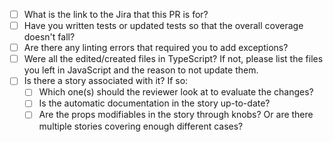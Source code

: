 - [ ] What is the link to the Jira that this PR is for?
- [ ] Have you written tests or updated tests so that the overall coverage doesn't fall?
- [ ] Are there any linting errors that required you to add exceptions?
- [ ] Were all the edited/created files in TypeScript? If not, please list the files you left in JavaScript and the reason to not update them.
- [ ] Is there a story associated with it? If so:
   - [ ] Which one(s) should the reviewer look at to evaluate the changes?
   - [ ] Is the automatic documentation in the story up-to-date?
   - [ ] Are the props modifiables in the story through knobs? Or are there multiple stories covering enough different cases?
